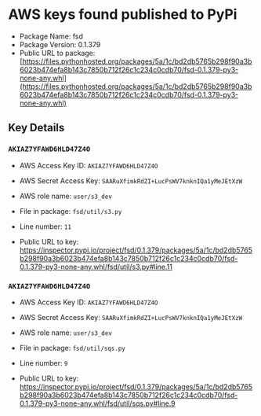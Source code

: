 # AWS keys found published to PyPi

* Package Name: fsd
* Package Version: 0.1.379
* Public URL to package: [https://files.pythonhosted.org/packages/5a/1c/bd2db5765b298f90a3b6023b474efa8b143c7850b712f26c1c234c0cdb70/fsd-0.1.379-py3-none-any.whl](https://files.pythonhosted.org/packages/5a/1c/bd2db5765b298f90a3b6023b474efa8b143c7850b712f26c1c234c0cdb70/fsd-0.1.379-py3-none-any.whl)

## Key Details

### `AKIAZ7YFAWD6HLD47Z4O`

* AWS Access Key ID: `AKIAZ7YFAWD6HLD47Z4O`
* AWS Secret Access Key: `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` 
* AWS role name: `user/s3_dev`
* File in package: `fsd/util/s3.py`
* Line number: `11`

* Public URL to key: https://inspector.pypi.io/project/fsd/0.1.379/packages/5a/1c/bd2db5765b298f90a3b6023b474efa8b143c7850b712f26c1c234c0cdb70/fsd-0.1.379-py3-none-any.whl/fsd/util/s3.py#line.11



### `AKIAZ7YFAWD6HLD47Z4O`

* AWS Access Key ID: `AKIAZ7YFAWD6HLD47Z4O`
* AWS Secret Access Key: `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` 
* AWS role name: `user/s3_dev`
* File in package: `fsd/util/sqs.py`
* Line number: `9`

* Public URL to key: https://inspector.pypi.io/project/fsd/0.1.379/packages/5a/1c/bd2db5765b298f90a3b6023b474efa8b143c7850b712f26c1c234c0cdb70/fsd-0.1.379-py3-none-any.whl/fsd/util/sqs.py#line.9


